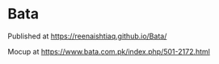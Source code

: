 # Bata
Published at  https://reenaishtiaq.github.io/Bata/


Mocup at https://www.bata.com.pk/index.php/501-2172.html
